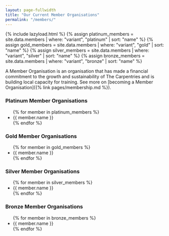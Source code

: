```yaml
---
layout: page-fullwidth
title: "Our Current Member Organisations"
permalink: "/members/"
---
```


{% include lazyload.html %}
{% assign platinum_members = site.data.members | where: "variant", "platinum" | sort: "name" %}
{% assign gold_members = site.data.members | where: "variant", "gold" | sort: "name" %}
{% assign silver_members = site.data.members | where: "variant", "silver" | sort: "name" %}
{% assign bronze_members = site.data.members | where: "variant", "bronze" | sort: "name" %}

A Member Organisation is an organisation that has made a financial commitment to
the growth and sustainability of The Carpentries and is building local capacity for training. See more on [becoming a Member Organisation]({% link pages/membership.md %}).

### Platinum Member Organisations

<ul>
{% for member in platinum_members %}
<li>
{{ member.name }}
    </li>{% endfor %}
</ul>


### Gold Member Organisations

<ul>
{% for member in gold_members %}
<li>
{{ member.name }}
    </li>{% endfor %}
</ul>


### Silver Member Organisations

<ul>
{% for member in silver_members %}
<li>
{{ member.name }}
    </li>{% endfor %}
</ul>


### Bronze Member Organisations

<ul>
{% for member in bronze_members %}
<li>
{{ member.name }}
    </li>{% endfor %}
</ul>

